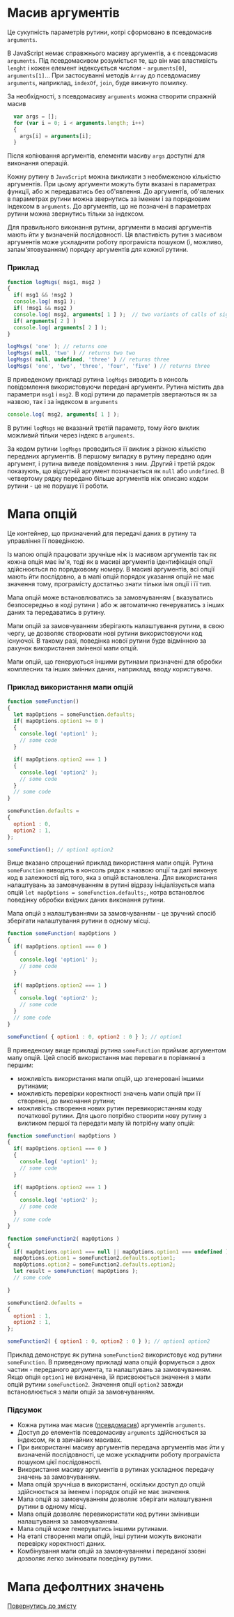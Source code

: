 # Масив аргументів

Це сукупність параметрів рутини, котрі сформовано в псевдомасив <code>arguments</code>.

В JavaScript немає справжнього масиву аргументів, а є псевдомасив `arguments`. Під псевдомасивом розуміється те, що він має властивість `lenght` і кожен елемент індексується числом - `arguments[0]`, `arguments[1]`... При застосуванні методів `Array` до псевдомасиву `arguments`, наприклад, `indexOf`, `join`, буде викинуто помилку.

За необхідності, з псевдомасиву `arguments` можна створити спражній масив

```js
  var args = [];
  for (var i = 0; i < arguments.length; i++)
  {
    args[i] = arguments[i];
  }
```

Після копіювання аргументів, елементи масиву `args` доступні для виконання операцій.

Кожну рутину в `JavaScript` можна викликати з необмеженою кількістю аргументів. При цьому аргументи можуть бути вказані в параметрах функції, або ж передаватись без об'явлення. До аргументів, об'явлених в параметрах рутини можна звернутись за іменем і за порядковим індексом в `arguments`. До аргументів, що не позначені в параметрах рутини можна звернутись тільки за індексом.

Для правильного виконання рутини, аргументи в масиві аргументів мають йти у визначеній послідовності. Ця властивість рутин з масивом аргументів може ускладнити роботу програміста пошуком (і, можливо, запам'ятовуванням) порядку аргументів для кожної рутини.

### Приклад

```js
function logMsgs( msg1, msg2 )
{
  if( msg1 && !msg2 )
  console.log( msg1 );
  if( !msg1 && msg2 )
  console.log( msg2, arguments[ 1 ] );  // two variants of calls of signed parameter
  if( arguments[ 2 ] )
  console.log( arguments[ 2 ] );
}

logMsgs( 'one' ); // returns one
logMsgs( null, 'two' ) // returns two two
logMsgs( null, undefined, 'three' ) // returns three
logMsgs( 'one', 'two', 'three', 'four', 'five' ) // returns three
```

В приведеному прикладі рутина `logMsgs` виводить в консоль повідомлення використовуючи передані аргументи. Рутина містить два параметри `msg1` i `msg2`. В коді рутини до параметрів звертаються як за назвою, так і за індексом в `arguments`

```js
console.log( msg2, arguments[ 1 ] );
```

В рутині `logMsgs` не вказаний третій параметр, тому його виклик можливий тільки через індекс в `arguments`.

За кодом рутини `logMsgs` проводиться її виклик з різною кількістю переданих аргументів. В першому випадку в рутину передано один аргумент, і рутина виведе повідомлення з ним. Другий і третій рядок показують, що відсутній аргумент позначається як `null` або `undefined`. В четвертому рядку передано більше аргументів ніж описано кодом рутини - це не порушує її роботи.

# Мапа опцій

Це контейнер, що призначений для передачі даних в рутину та управління її поведінкою.

Із мапою опцій працювати зручніше ніж із масивом аргументів так як кожна опція має ім'я, тоді як в масиві аргументів ідентифікація опції здійснюється по порядковому номеру. В масиві аргументів, всі опції мають йти послідовно, а в мапі опцій порядок указання опцій не має значення тому, програмісту достатньо знати тільки імя опції і її тип.

Мапа опцій може встановлюватись за замовчуванням ( вказуватись безпосередньо в коді рутини ) або ж автоматично генеруватись з інших даних та передаватись в рутину.

Мапи опцій за замовчуванням зберігають налаштування рутини, в свою чергу, це дозволяє створювати нові рутини використовуючи код існуючої. В такому разі, поведінка нової рутини буде відмінною за рахунок використання зміненої мапи опцій.  

Мапи опцій, що генеруються іншими рутинами призначені для обробки комплесних та інших змінних даних, наприклад, вводу користувача.

### Приклад використання мапи опцій

```js
function someFunction()
{
  let mapOptions = someFunction.defaults;
  if( mapOptions.option1 >= 0 )
  {
    console.log( 'option1' );
    // some code
  }

  if( mapOptions.option2 === 1 )
  {
    console.log( 'option2' );
    // some code
  }
  // some code
}

someFunction.defaults =
{
  option1 : 0,
  option2 : 1,
};

someFunction(); // option1 option2
```

Вище вказано спрощений приклад використання мапи опцій. Рутина `someFunction` виводить в консоль рядок з назвою опції та далі виконує код в залежності від того, яка з опцій встановлена. Для використання налаштувань за замовчуванням в рутині відразу ініціалізується мапа опцій `let mapOptions = someFunction.defaults;`, котра встановлює поведінку обробки вхідних даних виконання рутини.

Мапа опцій з налаштуваннями за замовчуванням - це зручний спосіб зберігати налаштування рутини в одному місці.

```js
function someFunction( mapOptions )
{
  if( mapOptions.option1 === 0 )
  {
    console.log( 'option1' );
    // some code
  }

  if( mapOptions.option2 === 1 )
  {
    console.log( 'option2' );
    // some code
  }
  // some code
}

someFunction( { option1 : 0, option2 : 0 } ); // option1
```

В приведеному вище прикладі рутина `someFunction` приймає аргументом мапу опцій. Цей спосіб використання має переваги в порівнянні з першим:

- можливість використання мапи опцій, що згенеровані іншими рутинами;
- можливість перевірки коректності значень мапи опцій при її створенні, до виконання рутини;
- можливість створення нових рутин перевикористанням коду початкової рутини. Для цього потрібно створити нову рутину з викликом першої та передати мапу їй потрібну мапу опцій:


```js
function someFunction( mapOptions )
{
  if( mapOptions.option1 === 0 )
  {
    console.log( 'option1' );
    // some code
  }

  if( mapOptions.option2 === 1 )
  {
    console.log( 'option2' );
    // some code
  }
  // some code
}

function someFunction2( mapOptions )
{
  if( mapOptions.option1 === null || mapOptions.option1 === undefined )
  mapOptions.option1 = someFunction2.defaults.option1;
  mapOptions.option2 = someFunction2.defaults.option2;
  let result = someFunction( mapOptions );
  // some code

}

someFunction2.defaults =
{
  option1 : 1,
  option2 : 1,
};

someFunction2( { option1 : 0, option2 : 0 } ); // option1 option2
```

Приклад демонструє як рутина `someFunction2` використовує код рутини `someFunction`. В приведеному прикладі мапа опцій формується з двох частин - переданого аргумента, та налаштувань за замовчуванням. Якщо опція `option1` не визначена, їй присвоюється значення з мапи опцій рутини `someFunction2`. Значення опції `option2` завжди встановлюється з мапи опцій за замовчуванням.

### Підсумок

- Кожна рутина має масив ([псевдомасив](#Масив-аргументів)) аргументів `arguments`.
- Доступ до елементів псевдомасиву `arguments` здійснюється за індексом, як в звичайних масивах.
- При використанні масиву аргументів передача аргументів має йти у визначеній послідовності, це може ускладнити роботу програміста пошуком цієї послідовності.
- Використання масиву аргументів в рутинах ускладнює передачу значень за замовчуванням.
- Мапа опцій зручніша в використанні, оскільки доступ до опцій здійснюється за іменем і порядок опцій не має значення.
- Мапа опцій за замовчуванням дозволяє зберігати налаштування рутини в одному місці.
- Мапа опцій дозволяє перевикористати код рутини змінивши налаштування за замовчуванням.
- Мапа опцій може генеруватись іншими рутинами.
- На етапі створення мапи опцій, інші рутини можуть виконати перевірку коректності даних.
- Комбінування мапи опцій за замовчуванням і переданої ззовні дозволяє легко змінювати поведінку рутини.

# Мапа дефолтних значень

<!--  -->

[Повернутись до змісту](../README.md#Концепції)

